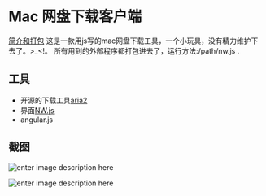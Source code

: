 # Mac 网盘下载客户端
[简介和打包](http://soft.idealweb.cn/)
这是一款用js写的mac网盘下载工具，一个小玩具，没有精力维护下去了。>_<!。
所有用到的外部程序都打包进去了，运行方法:/path/nw.js  .


## 工具
* 开源的下载工具[aria2](https://github.com/tatsuhiro-t/aria2)
* 界面[NW.js](https://github.com/nwjs/nw.js)
* angular.js

## 截图
![enter image description here](http://ww1.sinaimg.cn/large/a8fd0dbfjw1eoylkm4kexj20qe0haabn.jpg)

![enter image description here](http://ww3.sinaimg.cn/large/a8fd0dbfjw1eoylpy0h4qj20qe0hagmc.jpg)

